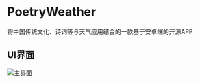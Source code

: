 # PoetryWeather
将中国传统文化、诗词等与天气应用结合的一款基于安卓端的开源APP<br>
## UI界面
![主界面](http://hzmeurasia.cn/poetry_weather/img_github_poetry_weather/1.png)
